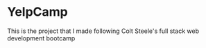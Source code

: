 # YelpCamp

This is the project that I made following Colt Steele's full stack web development bootcamp
